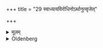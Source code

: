 +++
title = "29 स्वाध्यायविरोधिनोऽर्थानुत्सृजेत्"

+++

<details><summary>मूलम्</summary>

स्वाध्यायविरोधिनोऽर्थानुत्सृजेत् २९
</details>

<details><summary>Oldenberg</summary>

29. He should give up everything that forms an impediment for his Veda-recitation.
</details>
